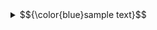 <details>
  <summary>$${\color{blue}sample text}$$</summary>
  <p>Content that is revealed when the details tag is clicked.</p>
</details>
